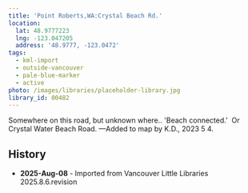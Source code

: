 ```yaml
---
title: 'Point Roberts,WA:Crystal Beach Rd.'
location:
  lat: 48.9777223
  lng: -123.047205
  address: '48.9777, -123.0472'
tags:
  - kml-import
  - outside-vancouver
  - pale-blue-marker
  - active
photo: /images/libraries/placeholder-library.jpg
library_id: 00482
---
```

Somewhere on this road, but unknown where.. 'Beach connected.'  
Or Crystal Water Beach Road.
—Added to map by K.D., 2023 5 4.  

## History
- **2025-Aug-08** - Imported from Vancouver Little Libraries 2025.8.6.revision
